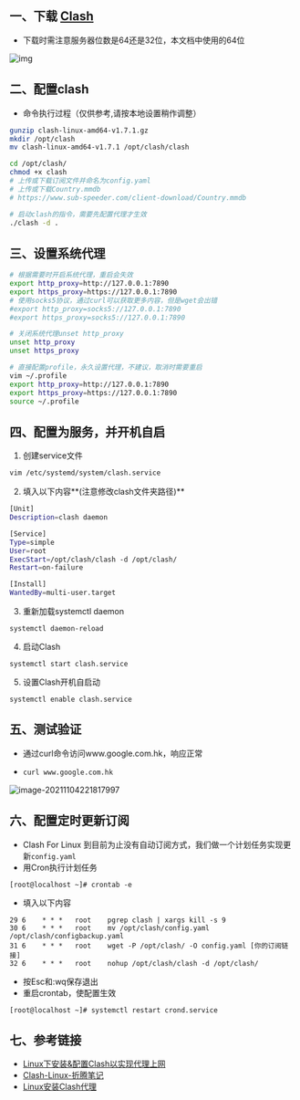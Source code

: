 ## 一、下载 [Clash](https://github.com/Dreamacro/clash/releases)

-   下载时需注意服务器位数是64还是32位，本文档中使用的64位

![img](https://gitee.com/jxprog/PicBed/raw/master/md/2021/11/04-211237.png)

## 二、配置clash

-   命令执行过程（仅供参考,请按本地设置稍作调整）

```bash
gunzip clash-linux-amd64-v1.7.1.gz
mkdir /opt/clash
mv clash-linux-amd64-v1.7.1 /opt/clash/clash

cd /opt/clash/
chmod +x clash
# 上传或下载订阅文件并命名为config.yaml
# 上传或下载Country.mmdb 
# https://www.sub-speeder.com/client-download/Country.mmdb

# 启动clash的指令，需要先配置代理才生效
./clash -d .
```

## 三、设置系统代理

```bash
# 根据需要时开启系统代理，重启会失效
export http_proxy=http://127.0.0.1:7890
export https_proxy=https://127.0.0.1:7890
# 使用socks5协议，通过curl可以获取更多内容，但是wget会出错
#export http_proxy=socks5://127.0.0.1:7890
#export https_proxy=socks5://127.0.0.1:7890

# 关闭系统代理unset http_proxy
unset http_proxy
unset https_proxy

# 直接配置profile，永久设置代理，不建议，取消时需要重启
vim ~/.profile
export http_proxy=http://127.0.0.1:7890
export https_proxy=https://127.0.0.1:7890
source ~/.profile
```

## 四、配置为服务，并开机自启

1.   创建service文件

```bash
vim /etc/systemd/system/clash.service
```

2.   填入以下内容**(注意修改clash文件夹路径)**

```bash
[Unit]
Description=clash daemon

[Service]
Type=simple
User=root
ExecStart=/opt/clash/clash -d /opt/clash/
Restart=on-failure

[Install]
WantedBy=multi-user.target
```

3.   重新加载systemctl daemon

```
systemctl daemon-reload
```

4.   启动Clash

```
systemctl start clash.service
```

5.   设置Clash开机自启动

```
systemctl enable clash.service
```

## 五、测试验证

-   通过curl命令访问www.google.com.hk，响应正常

-   ```bash
    curl www.google.com.hk
    ```

![image-20211104221817997](https://gitee.com/jxprog/PicBed/raw/master/md/2021/11/04-221819.png)

## 六、配置定时更新订阅

-   Clash For Linux 到目前为止没有自动订阅方式，我们做一个计划任务实现更新`config.yaml`
-   用Cron执行计划任务

```text
[root@localhost ~]# crontab -e
```

-   填入以下内容

```text
29 6    * * *   root    pgrep clash | xargs kill -s 9 
30 6    * * *   root    mv /opt/clash/config.yaml /opt/clash/configbackup.yaml 
31 6    * * *   root    wget -P /opt/clash/ -O config.yaml [你的订阅链接]
32 6    * * *   root    nohup /opt/clash/clash -d /opt/clash/
```

-   按Esc和:wq保存退出
-   重启crontab，使配置生效

```text
[root@localhost ~]# systemctl restart crond.service
```

## 七、参考链接

-   [Linux下安装&配置Clash以实现代理上网](https://zhuanlan.zhihu.com/p/369344633)
-   [Clash-Linux-折腾笔记](https://github.com/yuanlam/Clash-Linux#enjoy)
-   [Linux安装Clash代理](https://www.cnblogs.com/lfri/p/15265108.html)